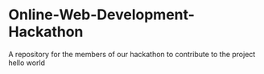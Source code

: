 # Online-Web-Development-Hackathon
A repository for the members of our hackathon to contribute to the project
hello world
